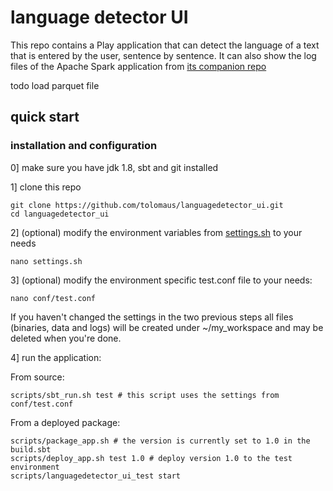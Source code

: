 # language detector UI

This repo contains a Play application that can detect the language of a text that is entered by the user, sentence by sentence. It can also show the log files of the Apache Spark application from [its companion repo](https://github.com/tolomaus/languagedetector.git)

todo
load parquet file


## quick start
### installation and configuration
0] make sure you have jdk 1.8, sbt and git installed

1] clone this repo
```shell
git clone https://github.com/tolomaus/languagedetector_ui.git
cd languagedetector_ui
```

2] (optional) modify the environment variables from [settings.sh](https://github.com/tolomaus/languagedetector_ui/tree/master/settings.sh) to your needs
```shell
nano settings.sh
```

3] (optional) modify the environment specific test.conf file to your needs:
```shell
nano conf/test.conf
```

If you haven't changed the settings in the two previous steps all files (binaries, data and logs) will be created under ~/my_workspace and may be deleted when you're done. 

4] run the application:

From source:
```shell
scripts/sbt_run.sh test # this script uses the settings from conf/test.conf
```
From a deployed package:
```shell
scripts/package_app.sh # the version is currently set to 1.0 in the build.sbt
scripts/deploy_app.sh test 1.0 # deploy version 1.0 to the test environment
scripts/languagedetector_ui_test start
```